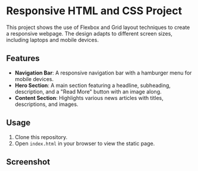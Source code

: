 # Responsive HTML and CSS Project

This project shows the use of Flexbox and Grid layout techniques to create a responsive webpage. The design adapts to different screen sizes, including laptops and mobile devices.

## Features

- **Navigation Bar**: A responsive navigation bar with a hamburger menu for mobile devices.
- **Hero Section**: A main section featuring a headline, subheading, description, and a "Read More" button with an  image along.
- **Content Section**: Highlights various news articles with titles, descriptions, and images.

## Usage

1. Clone this repository.
2. Open `index.html` in your browser to view the static page.

## Screenshot

